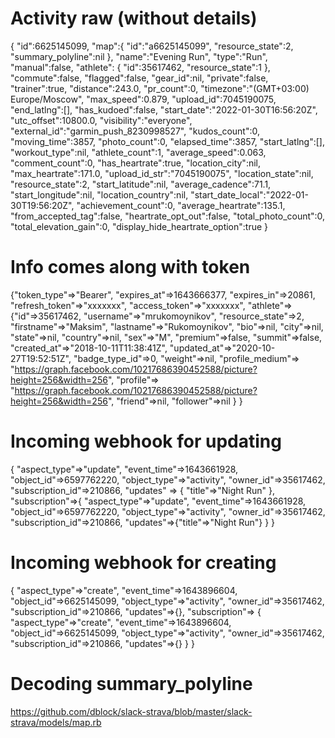 # Activity raw (without details)

{
	"id":6625145099, 
	"map":{
		"id":"a6625145099", "resource_state":2, "summary_polyline":nil
	}, 
	"name":"Evening Run", 
	"type":"Run", 
	"manual":false, 
	"athlete": {
		"id":35617462, "resource_state":1
	}, 
	"commute":false, 
	"flagged":false, 
	"gear_id":nil, 
	"private":false, 
	"trainer":true, 
	"distance":243.0, 
	"pr_count":0, 
	"timezone":"(GMT+03:00) Europe/Moscow", 
	"max_speed":0.879, 
	"upload_id":7045190075, 
	"end_latlng":[], 
	"has_kudoed":false, 
	"start_date":"2022-01-30T16:56:20Z", 
	"utc_offset":10800.0, 
	"visibility":"everyone", 
	"external_id":"garmin_push_8230998527", 
	"kudos_count":0, 
	"moving_time":3857, 
	"photo_count":0, 
	"elapsed_time":3857, 
	"start_latlng":[], 
	"workout_type":nil, 
	"athlete_count":1, 
	"average_speed":0.063, 
	"comment_count":0, 
	"has_heartrate":true, 
	"location_city":nil, 
	"max_heartrate":171.0, 
	"upload_id_str":"7045190075", 
	"location_state":nil, 
	"resource_state":2, 
	"start_latitude":nil, 
	"average_cadence":71.1, 
	"start_longitude":nil, 
	"location_country":nil, 
	"start_date_local":"2022-01-30T19:56:20Z", 
	"achievement_count":0, 
	"average_heartrate":135.1, 
	"from_accepted_tag":false, 
	"heartrate_opt_out":false, 
	"total_photo_count":0, 
	"total_elevation_gain":0, 
	"display_hide_heartrate_option":true
}


# Info comes along with token

{"token_type"=>"Bearer",
 "expires_at"=>1643666377,
 "expires_in"=>20861,
 "refresh_token"=>"xxxxxxx",
 "access_token"=>"xxxxxxx",
 "athlete"=> {"id"=>35617462,
   "username"=>"mrukomoynikov",
   "resource_state"=>2,
   "firstname"=>"Maksim",
   "lastname"=>"Rukomoynikov",
   "bio"=>nil,
   "city"=>nil,
   "state"=>nil,
   "country"=>nil,
   "sex"=>"M",
   "premium"=>false,
   "summit"=>false,
   "created_at"=>"2018-10-11T11:38:41Z",
   "updated_at"=>"2020-10-27T19:52:51Z",
   "badge_type_id"=>0,
   "weight"=>nil,
   "profile_medium"=>
    "https://graph.facebook.com/10217686390452588/picture?height=256&width=256",
   "profile"=>
    "https://graph.facebook.com/10217686390452588/picture?height=256&width=256",
   "friend"=>nil,
   "follower"=>nil
  }
}

# Incoming webhook for updating

{
 	"aspect_type"=>"update", 
 	"event_time"=>1643661928, 
 	"object_id"=>6597762220, 
 	"object_type"=>"activity", 
 	"owner_id"=>35617462, 
 	"subscription_id"=>210866, 
 	"updates" => {
 		"title"=>"Night Run"
 	}, 
 	"subscription"=>{
 		"aspect_type"=>"update", 
 		"event_time"=>1643661928, 
 		"object_id"=>6597762220, 
 		"object_type"=>"activity", 
 		"owner_id"=>35617462, 
 		"subscription_id"=>210866, 
 		"updates"=>{"title"=>"Night Run"}
  }
}

# Incoming webhook for creating

{
	"aspect_type"=>"create", 
	"event_time"=>1643896604, 
	"object_id"=>6625145099, 
	"object_type"=>"activity", 
	"owner_id"=>35617462, 
	"subscription_id"=>210866, 
	"updates"=>{}, 
	"subscription"=> {
		"aspect_type"=>"create", 
		"event_time"=>1643896604, 
		"object_id"=>6625145099, 
		"object_type"=>"activity", 
		"owner_id"=>35617462, 
		"subscription_id"=>210866, 
		"updates"=>{}
	}
}

# Decoding summary_polyline

https://github.com/dblock/slack-strava/blob/master/slack-strava/models/map.rb